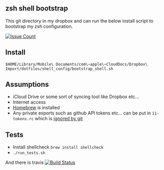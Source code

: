 ## zsh shell bootstrap

This git directory in my dropbox and can run the below install script to bootstrap my zsh configuration.

[![Issue Count](https://codeclimate.com/github/sammcj/zsh-bootstrap/badges/issue_count.svg)](https://codeclimate.com/github/sammcj/zsh-bootstrap)

## Install

`$HOME/Library/Mobile\ Documents/com\~apple\~CloudDocs/Dropbox\ Import/dotfiles/shell_config/bootstrap_shell.sh`

## Assumptions

- iCloud Drive or some sort of syncing tool like Dropbox etc...
- Internet access
- [Homebrew](http://brew.sh/) is installed
- Any private exports such as github API tokens etc... can be put in `11-tokens.rc` which is [ignored by git](.gitignore)

## Tests

- Install shellcheck `brew install shellcheck`
- `./run_tests.sh`

And there is travis [![Build Status](https://travis-ci.org/sammcj/zsh-bootstrap.svg?branch=master)](https://travis-ci.org/sammcj/zsh-bootstrap)
